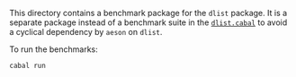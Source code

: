 This directory contains a benchmark package for the `dlist` package. It is a
separate package instead of a benchmark suite in the [`dlist.cabal`][] to avoid
a cyclical dependency by `aeson` on `dlist`.

To run the benchmarks:

```sh
cabal run
```

[`dlist.cabal`]: ../dlist.cabal
